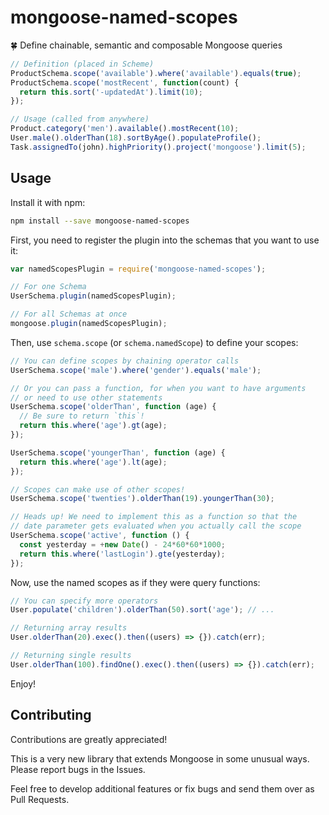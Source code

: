 # mongoose-named-scopes

:four_leaf_clover: Define chainable, semantic and composable Mongoose queries

```javascript
// Definition (placed in Scheme)
ProductSchema.scope('available').where('available').equals(true);
ProductSchema.scope('mostRecent', function(count) {
  return this.sort('-updatedAt').limit(10);
});

// Usage (called from anywhere)
Product.category('men').available().mostRecent(10);
User.male().olderThan(18).sortByAge().populateProfile();
Task.assignedTo(john).highPriority().project('mongoose').limit(5);
```


## Usage

Install it with npm:

```bash
npm install --save mongoose-named-scopes
```

First, you need to register the plugin into the schemas that you want to use it:

```javascript
var namedScopesPlugin = require('mongoose-named-scopes');

// For one Schema
UserSchema.plugin(namedScopesPlugin);

// For all Schemas at once
mongoose.plugin(namedScopesPlugin);
```

Then, use `schema.scope` (or `schema.namedScope`) to define your scopes:

```javascript
// You can define scopes by chaining operator calls
UserSchema.scope('male').where('gender').equals('male');

// Or you can pass a function, for when you want to have arguments
// or need to use other statements
UserSchema.scope('olderThan', function (age) {
  // Be sure to return `this`!
  return this.where('age').gt(age);
});

UserSchema.scope('youngerThan', function (age) {
  return this.where('age').lt(age);
});

// Scopes can make use of other scopes!
UserSchema.scope('twenties').olderThan(19).youngerThan(30);

// Heads up! We need to implement this as a function so that the
// date parameter gets evaluated when you actually call the scope
UserSchema.scope('active', function () {
  const yesterday = +new Date() - 24*60*60*1000;
  return this.where('lastLogin').gte(yesterday);
});
```

Now, use the named scopes as if they were query functions:

```javascript
// You can specify more operators
User.populate('children').olderThan(50).sort('age'); // ...

// Returning array results
User.olderThan(20).exec().then((users) => {}).catch(err);

// Returning single results
User.olderThan(100).findOne().exec().then((users) => {}).catch(err);
```

Enjoy!


## Contributing

Contributions are greatly appreciated!

This is a very new library that extends Mongoose in some unusual ways.
Please report bugs in the Issues.

Feel free to develop additional features or fix bugs and send them over
as Pull Requests.
